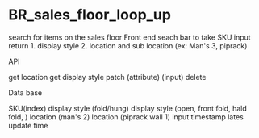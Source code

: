 # BR_sales_floor_loop_up
search for items on the sales floor
Front end 
  seach bar to take SKU input
  return 
    1. display style
    2. location and sub location (ex: Man's 3, piprack)

API

get location
get display style
patch (attribute) (input)
delete 


Data base

SKU(index)
display style (fold/hung)
display style (open, front fold, hald fold, )
location (man's 2)
location (piprack wall 1)
input timestamp
lates update time
